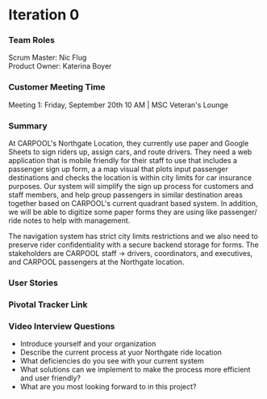 # Iteration 0

### Team Roles
Scrum Master:   Nic Flug  
Product Owner:  Katerina Boyer

### Customer Meeting Time
Meeting 1:  Friday, September 20th 10 AM  | MSC Veteran's Lounge

### Summary
At CARPOOL's Northgate Location, they currently use paper and Google Sheets to sign riders up, assign cars, and route drivers. They need a web application that is mobile friendly for their staff to use that includes a passenger sign up form, a a map visual that plots input passenger destinations and checks the location is within city limits for car insurance purposes. Our system will simplify the sign up process for customers and staff members, and help group passengers in similar destination areas together based on CARPOOL's current quadrant based system. In addition, we will be able to digitize some paper forms they are using like passenger/ ride notes to help with management.

The navigation system has strict city limits restrictions and we also need to preserve rider confidentiality with a secure backend storage for forms. The stakeholders are CARPOOL staff -> drivers, coordinators, and executives, and CARPOOL passengers at the Northgate location.

### User Stories

### Pivotal Tracker Link

### Video Interview Questions
- Introduce yourself and your organization
- Describe the current process at yuor Northgate ride location
- What deficiencies do you see with your current system
- What solutions can we implement to make the process more efficient and user friendly?
- What are you most looking forward to in this project? 



